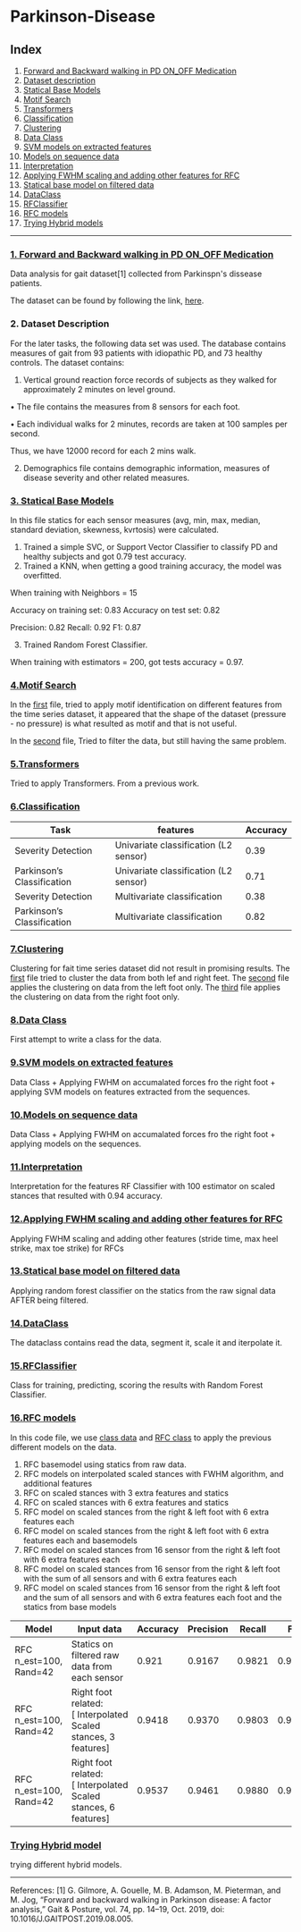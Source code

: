# Parkinson-Disease

## Index
1. [Forward and Backward walking in PD ON_OFF Medication](#1-forward-and-backward-walking-in-pd-on_off-medication)
2. [Dataset description](#2-dataset-description)
3. [Statical Base Models](#3-statical-base-models)
4. [Motif Search](#4motif-search)
5. [Transformers](#5transformers)
6. [Classification](#6classification)
7. [Clustering](#7clustering)
8. [Data Class](#8data-class)
9. [SVM models on extracted features](#9svm-models-on-extracted-features)
10. [Models on sequence data](#10models-on-sequence-data)
11. [Interpretation](#11interpretation)
12. [Applying FWHM scaling and adding other features for RFC](#12applying-fwhm-scaling-and-adding-other-features-for-rfc)
13. [Statical base model on filtered data](#13statical-base-model-on-filtered-data)
14. [DataClass](#14dataclass)
15. [RFClassifier](#15rfclassifier)
16. [RFC models](#16rfc-models)
17. [Trying Hybrid models](#17trying-hybrid-model)
----

### [1. Forward and Backward walking in PD ON_OFF Medication](https://github.com/Nemat-Allah-Aloush/Parkinson-Disease/tree/main/Forward%20and%20Backward%20walking%20in%20PD%20ON_OFF%20Medication)  
Data analysis for gait dataset[1] collected from Parkinspn's dissease patients.

The dataset can be found by following the link, [here](https://data.mendeley.com/datasets/7t658vpdhj/1/files/27c3a522-8baa-4ffd-8547-5f3b4ca240f6).

### 2. Dataset Description

For the later tasks, the following data set was used.
The database contains measures of gait from 93 patients with idiopathic PD, and 73 healthy controls.
The dataset contains:
1. Vertical ground reaction force records of subjects as they walked for approximately 2 minutes
on level ground.

  • The file contains the measures from 8 sensors for each foot.

  • Each individual walks for 2 minutes, records are taken at 100 samples per second.

  Thus, we have 12000 record for each 2 mins walk.

2. Demographics file contains demographic information, measures of disease severity and other
related measures.

### [3. Statical Base Models](https://github.com/Nemat-Allah-Aloush/Parkinson-Disease/blob/main/Statical%20base%20models.ipynb)

In this file statics for each sensor measures (avg, min, max, median, standard deviation, skewness, kvrtosis) were calculated.
1. Trained a simple SVC, or Support Vector Classifier to classify PD and healthy subjects and got 0.79 test accuracy.
2. Trained a KNN, when getting a good training accuracy, the model was overfitted.

When training with Neighbors = 15

Accuracy on training set: 0.83 Accuracy on test set: 0.82

Precision: 0.82 Recall: 0.92 F1: 0.87

3. Trained Random Forest Classifier.

When training with estimators = 200, got tests accuracy = 0.97.

### [4.Motif Search](https://github.com/Nemat-Allah-Aloush/Parkinson-Disease/tree/main/Motif%20Search)

In the [first](https://github.com/Nemat-Allah-Aloush/Parkinson-Disease/blob/main/Motif%20Search/Motif_Search.ipynb) file, tried to apply motif identification on different features from the time series dataset, it appeared that the shape of the dataset (pressure - no pressure) is what resulted as motif and that is not useful.

In the [second](https://github.com/Nemat-Allah-Aloush/Parkinson-Disease/blob/main/Motif%20Search/Motif_Search_with_filtering.ipynb) file, Tried to filter the data, but still having the same problem.

### [5.Transformers](https://github.com/Nemat-Allah-Aloush/Parkinson-Disease/blob/main/Transformers.ipynb)
 
 Tried to apply Transformers. From a previous work.
 
### [6.Classification](https://github.com/Nemat-Allah-Aloush/Parkinson-Disease/blob/main/Classification.ipynb)

| Task                       | features                               | Accuracy      |
| -------------              | -------------                          | ------------- |
| Severity Detection         | Univariate classification (L2 sensor)  | 0.39          |
| Parkinson’s Classification | Univariate classification (L2 sensor)  | 0.71          |
| Severity Detection         | Multivariate classification            | 0.38          |
| Parkinson’s Classification | Multivariate classification            | 0.82          |

### [7.Clustering](https://github.com/Nemat-Allah-Aloush/Parkinson-Disease/tree/main/Clustering)

Clustering for fait time series dataset did not result in promising results. 
The [first](https://github.com/Nemat-Allah-Aloush/Parkinson-Disease/blob/main/Clustering/Clustering_PD_VGF_Gait_Stances.ipynb) file tried to cluster the data from both lef and right feet. The [second](https://github.com/Nemat-Allah-Aloush/Parkinson-Disease/blob/main/Clustering/Clustering_left_stances.ipynb) file applies the clustering on data from the left foot only. The [third](https://github.com/Nemat-Allah-Aloush/Parkinson-Disease/blob/main/Clustering/Clustering_right_stances.ipynb) file applies the clustering on data from the right foot only.

### [8.Data Class](https://github.com/Nemat-Allah-Aloush/Parkinson-Disease/blob/main/Reading_Data.ipynb)
First attempt to write a class for the data.

### [9.SVM models on extracted features](https://github.com/Nemat-Allah-Aloush/Parkinson-Disease/blob/main/SVM%20models_%20extracted%20features.ipynb)

Data Class + Applying FWHM on accumalated forces fro the right foot + applying SVM models on features extracted from the sequences.


### [10.Models on sequence data](https://github.com/Nemat-Allah-Aloush/Parkinson-Disease/blob/main/Models_Sequences_data.ipynb)

Data Class + Applying FWHM on accumalated forces fro the right foot + applying models on the sequences.

### [11.Interpretation](https://github.com/Nemat-Allah-Aloush/Parkinson-Disease/blob/main/Interpretation.ipynb)
Interpretation for the features RF Classifier with 100 estimator on scaled stances that resulted with 0.94 accuracy.

### [12.Applying FWHM scaling and adding other features for RFC](https://github.com/Nemat-Allah-Aloush/Parkinson-Disease/blob/main/fwhm_scaling_RFC.ipynb)
Applying FWHM scaling and adding other features (stride time, max heel strike, max toe strike) for RFCs

### [13.Statical base model on filtered data](https://github.com/Nemat-Allah-Aloush/Parkinson-Disease/blob/main/Revisit_statical_models.ipynb)

Applying random forest classifier on the statics from the raw signal data AFTER being filtered.

### [14.DataClass](https://github.com/Nemat-Allah-Aloush/Parkinson-Disease/tree/main/DataClass)

The dataclass contains read the data, segment it, scale it and iterpolate it.

### [15.RFClassifier](https://github.com/Nemat-Allah-Aloush/Parkinson-Disease/tree/main/RFClassifier)

Class for training, predicting, scoring the results with Random Forest Classifier.

### [16.RFC models](https://github.com/Nemat-Allah-Aloush/Parkinson-Disease/blob/main/RFCmodels.ipynb)
In this code file, we use [class data]() and [RFC class]() to apply the previous different models on the data.
1. RFC basemodel using statics from raw data.
2. RFC models on interpolated scaled stances with FWHM algorithm, and additional features
3. RFC on scaled stances with 3 extra features and statics
4. RFC on scaled stances with 6 extra features and statics
5. RFC model on scaled stances from the right & left foot with 6 extra features each
6. RFC model on scaled stances from the right & left foot with 6 extra features each and basemodels
7. RFC model on scaled stances from 16 sensor from the right & left foot with 6 extra features each
8. RFC model on scaled stances from 16 sensor from the right & left foot with the sum of all sensors and with 6 extra features each
9. RFC model on scaled stances from 16 sensor from the right & left foot and the sum of all sensors and with 6 extra features each foot and the statics from base models

| Model                      | Input data                                                    | Accuracy      | Precision      | Recall      | F1      |
| -------------              | -------------                                                 | ------------ | ------------ | ------------ | ------------ |
| RFC n_est=100, Rand=42     | Statics on filtered raw data from each sensor  | 0.921  |0.9167 |0.9821          |0.9483          |
| RFC n_est=100, Rand=42     | Right foot related: [ Interpolated Scaled stances, 3 features]  | 0.9418 |0.9370  |0.9803 |0.9581 |
| RFC n_est=100, Rand=42     | Right foot related: [ Interpolated Scaled stances, 6 features]| 0.9537|0.9461 |0.9880|0.9666|

### [Trying Hybrid model](https://github.com/Nemat-Allah-Aloush/Parkinson-Disease/blob/main/Hybridmodel.ipynb)
trying different hybrid models.


----
References:
[1] G. Gilmore, A. Gouelle, M. B. Adamson, M. Pieterman, and M. Jog, “Forward and backward walking in Parkinson disease: A factor analysis,” Gait & Posture, vol. 74, pp. 14–19, Oct. 2019, doi: 10.1016/J.GAITPOST.2019.08.005.

